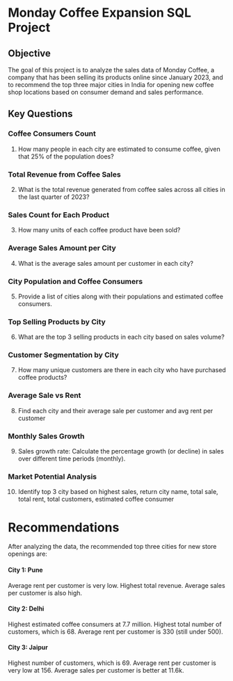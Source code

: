 
# Monday Coffee Expansion SQL Project

## Objective
The goal of this project is to analyze the sales data of Monday Coffee, a company that has been selling its products online since January 2023, and to recommend the top three major cities in India for opening new coffee shop locations based on consumer demand and sales performance.

##  Key Questions
### Coffee Consumers Count
1. How many people in each city are estimated to consume coffee, given that 25% of the population does?

### Total Revenue from Coffee Sales
2. What is the total revenue generated from coffee sales across all cities in the last quarter of 2023?

### Sales Count for Each Product
3. How many units of each coffee product have been sold?

### Average Sales Amount per City
4. What is the average sales amount per customer in each city?

### City Population and Coffee Consumers
5. Provide a list of cities along with their populations and estimated coffee consumers.

### Top Selling Products by City
6. What are the top 3 selling products in each city based on sales volume?

### Customer Segmentation by City
7. How many unique customers are there in each city who have purchased coffee products?

### Average Sale vs Rent
8. Find each city and their average sale per customer and avg rent per customer

### Monthly Sales Growth
9. Sales growth rate: Calculate the percentage growth (or decline) in sales over different time periods (monthly).

### Market Potential Analysis
10. Identify top 3 city based on highest sales, return city name, total sale, total rent, total customers, estimated coffee consumer

# Recommendations
After analyzing the data, the recommended top three cities for new store openings are:

#### City 1: Pune

Average rent per customer is very low.
Highest total revenue.
Average sales per customer is also high.
#### City 2: Delhi

Highest estimated coffee consumers at 7.7 million.
Highest total number of customers, which is 68.
Average rent per customer is 330 (still under 500).
#### City 3: Jaipur

Highest number of customers, which is 69.
Average rent per customer is very low at 156.
Average sales per customer is better at 11.6k.

